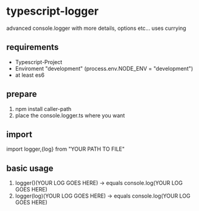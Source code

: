 # typescript-logger
advanced console.logger with more details, options etc... uses currying

## requirements
- Typescript-Project
- Enviroment "development" (process.env.NODE_ENV = "development")
- at least es6

## prepare
1. npm install caller-path
2. place the console.logger.ts where you want

## import
import logger,{log} from "YOUR PATH TO FILE"

## basic usage
1. logger()(YOUR LOG GOES HERE) -> equals console.log(YOUR LOG GOES HERE)
2. logger(log)(YOUR LOG GOES HERE) -> equals console.log(YOUR LOG GOES HERE)

